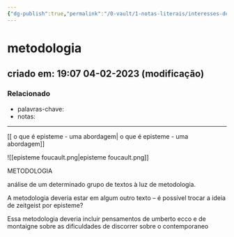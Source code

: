 ```yaml
---
{"dg-publish":true,"permalink":"/0-vault/1-notas-literais/interesses-de-pesquisa/metodologia/","dgHomeLink":true,"dgShowLocalGraph":true,"dgShowFileTree":true,"dgEnableSearch":true}
---
```


# metodologia
## criado em: 19:07 04-02-2023 (modificação)

### Relacionado
- palavras-chave: 
- notas: 
---
[[ o que é episteme - uma abordagem\| o que é episteme - uma abordagem]]

![[episteme foucault.png\|episteme foucault.png]]

METODOLOGIA

análise de um determinado grupo de textos à luz de metodologia.

A metodologia deveria estar em algum outro texto – é possível trocar a ideia de zeitgeist por episteme?

Essa metodologia deveria incluir pensamentos de umberto ecco e de montaigne sobre as dificuldades de discorrer sobre o contemporaneo